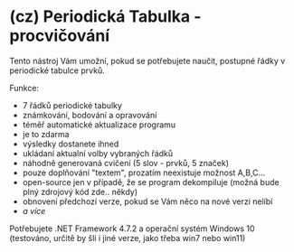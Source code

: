 # (cz) Periodická Tabulka - procvičování
Tento nástroj Vám umožní, pokud se potřebujete naučit, postupné řádky v periodické tabulce prvků.

Funkce:
 - 7 řádků periodické tabulky
 - známkování, bodování a opravování
 - téměř automatické aktualizace programu
 - je to zdarma
 - výsledky dostanete ihned
 - ukládaní aktualní volby vybraných řádků
 - náhodně generovaná cvičení (5 slov - prvků, 5 značek)
 - pouze doplňování "textem", prozatím neexistuje možnost A,B,C...
 - open-source jen v případě, že se program dekompiluje (možná bude plný zdrojový kód zde.. někdy)
 - obnovení předchozí verze, pokud se Vám něco na nové verzi nelíbí
 - *a více*
 
 Potřebujete .NET Framework 4.7.2 a operační systém Windows 10 (testováno, určitě by šli i jiné verze, jako třeba win7 nebo win11)
